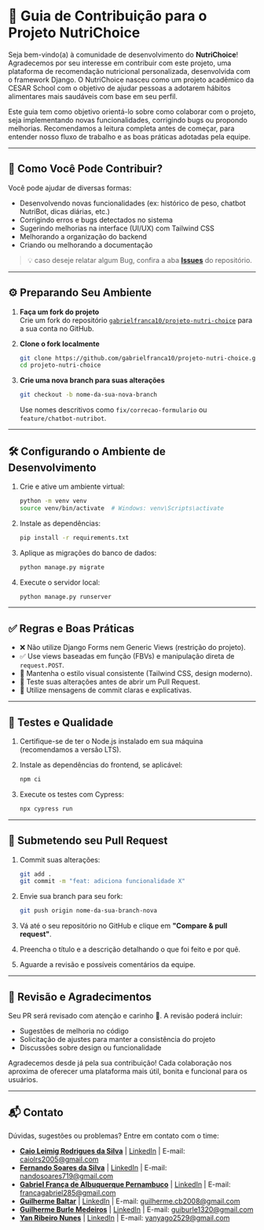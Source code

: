 # 🥗 Guia de Contribuição para o Projeto NutriChoice

Seja bem-vindo(a) à comunidade de desenvolvimento do **NutriChoice**! Agradecemos por seu interesse em contribuir com este projeto, uma plataforma de recomendação nutricional personalizada, desenvolvida com o framework Django. O NutriChoice nasceu como um projeto acadêmico da CESAR School com o objetivo de ajudar pessoas a adotarem hábitos alimentares mais saudáveis com base em seu perfil.

Este guia tem como objetivo orientá-lo sobre como colaborar com o projeto, seja implementando novas funcionalidades, corrigindo bugs ou propondo melhorias. Recomendamos a leitura completa antes de começar, para entender nosso fluxo de trabalho e as boas práticas adotadas pela equipe.

---

## 🚀 Como Você Pode Contribuir?

Você pode ajudar de diversas formas:

- Desenvolvendo novas funcionalidades (ex: histórico de peso, chatbot NutriBot, dicas diárias, etc.)
- Corrigindo erros e bugs detectados no sistema
- Sugerindo melhorias na interface (UI/UX) com Tailwind CSS
- Melhorando a organização do backend
- Criando ou melhorando a documentação

> 💡 caso deseje relatar algum Bug, confira a aba [**Issues**](https://github.com/gabrielfranca10/projeto-nutri-choice/issues/new) do repositório.

---

## ⚙️ Preparando Seu Ambiente

1. **Faça um fork do projeto**  
   Crie um fork do repositório [`gabrielfranca10/projeto-nutri-choice`](https://github.com/gabrielfranca10/projeto-nutri-choice) para a sua conta no GitHub.

2. **Clone o fork localmente**  
   ```bash
   git clone https://github.com/gabrielfranca10/projeto-nutri-choice.git
   cd projeto-nutri-choice
   ```

3. **Crie uma nova branch para suas alterações**  
   ```bash
   git checkout -b nome-da-sua-nova-branch
   ```  
   Use nomes descritivos como `fix/correcao-formulario` ou `feature/chatbot-nutribot`.

---

## 🛠️ Configurando o Ambiente de Desenvolvimento

1. Crie e ative um ambiente virtual:

   ```bash
   python -m venv venv
   source venv/bin/activate  # Windows: venv\Scripts\activate
   ```

2. Instale as dependências:

   ```bash
   pip install -r requirements.txt
   ```

3. Aplique as migrações do banco de dados:

   ```bash
   python manage.py migrate
   ```

4. Execute o servidor local:

   ```bash
   python manage.py runserver
   ```

---

## ✅ Regras e Boas Práticas

- ❌ Não utilize Django Forms nem Generic Views (restrição do projeto).
- ✅ Use views baseadas em função (FBVs) e manipulação direta de `request.POST`.
- 🎨 Mantenha o estilo visual consistente (Tailwind CSS, design moderno).
- 🧪 Teste suas alterações antes de abrir um Pull Request.
- 📝 Utilize mensagens de commit claras e explicativas.

---

## 🧪 Testes e Qualidade

1. Certifique-se de ter o Node.js instalado em sua máquina (recomendamos a versão LTS).

2. Instale as dependências do frontend, se aplicável:

   ```bash
   npm ci
   ```

3. Execute os testes com Cypress:

   ```bash
   npx cypress run
   ```

---

## 📄 Submetendo seu Pull Request

1. Commit suas alterações:

   ```bash
   git add .
   git commit -m "feat: adiciona funcionalidade X"
   ```

2. Envie sua branch para seu fork:

   ```bash
   git push origin nome-da-sua-branch-nova
   ```

3. Vá até o seu repositório no GitHub e clique em **"Compare & pull request"**.

4. Preencha o título e a descrição detalhando o que foi feito e por quê.

5. Aguarde a revisão e possíveis comentários da equipe.

---

## 👥 Revisão e Agradecimentos

Seu PR será revisado com atenção e carinho 💚. A revisão poderá incluir:

- Sugestões de melhoria no código
- Solicitação de ajustes para manter a consistência do projeto
- Discussões sobre design ou funcionalidade

Agradecemos desde já pela sua contribuição! Cada colaboração nos aproxima de oferecer uma plataforma mais útil, bonita e funcional para os usuários.

---

## 📬 Contato

Dúvidas, sugestões ou problemas? Entre em contato com o time:

- [**Caio Leimig Rodrigues da Silva**](https://github.com/caioleimig) | [LinkedIn](https://www.linkedin.com/in/caio-leimig-rodrigues-da-silva/) | E-mail: caiolrs2005@gmail.com
- [**Fernando Soares da Silva**](https://github.com/Fernandosoares10) | [LinkedIn](https://www.linkedin.com/in/fernando-soares-/) |  E-mail: nandosoares719@gmail.com
- [**Gabriel França de Albuquerque Pernambuco**](https://github.com/gabrielfranca10) | [LinkedIn](https://www.linkedin.com/in/gabriel-pernambuco-/) | E-mail: francagabriel285@gmail.com  
- [**Guilherme Baltar**](https://github.com/gcbgoat) | [LinkedIn](https://www.linkedin.com/in/guilherme-cireno-baltar/) | E-mail: guilherme.cb2008@gmail.com
- [**Guilherme Burle Medeiros**](https://github.com/Guilherme-burle) | [LinkedIn](https://www.linkedin.com/in/guilherme-burle/) | E-mail: guiburle1320@gmail.com
- [**Yan Ribeiro Nunes**](https://github.com/yan791) | [LinkedIn](https://www.linkedin.com/in/yan-ribeiro-nunes/) | E-mail: yanyago2529@gmail.com
